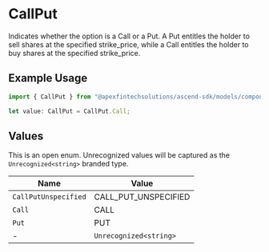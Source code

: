 # CallPut

Indicates whether the option is a Call or a Put. A Put entitles the holder to sell shares at the specified strike_price, while a Call entitles the holder to buy shares at the specified strike_price.

## Example Usage

```typescript
import { CallPut } from "@apexfintechsolutions/ascend-sdk/models/components";

let value: CallPut = CallPut.Call;
```

## Values

This is an open enum. Unrecognized values will be captured as the `Unrecognized<string>` branded type.

| Name                   | Value                  |
| ---------------------- | ---------------------- |
| `CallPutUnspecified`   | CALL_PUT_UNSPECIFIED   |
| `Call`                 | CALL                   |
| `Put`                  | PUT                    |
| -                      | `Unrecognized<string>` |